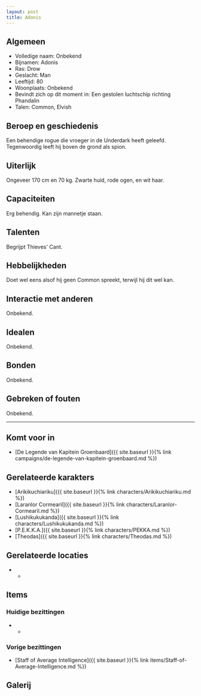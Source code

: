 ```yaml
---
layout: post
title: Adonis
---
```


## Algemeen
* Volledige naam: Onbekend
* Bijnamen: Adonis
* Ras: Drow
* Geslacht: Man
* Leeftijd: 80
* Woonplaats: Onbekend
* Bevindt zich op dit moment in: Een gestolen luchtschip richting Phandalin
* Talen: Common, Elvish

## Beroep en geschiedenis
Een behendige rogue die vroeger in de Underdark heeft geleefd. Tegenwoordig leeft hij boven de grond als spion.

## Uiterlijk
Ongeveer 170 cm en 70 kg. Zwarte huid, rode ogen, en wit haar.

## Capaciteiten
Erg behendig. Kan zijn mannetje staan.

## Talenten
Begrijpt Thieves' Cant.

## Hebbelijkheden
Doet wel eens alsof hij geen Common spreekt, terwijl hij dit wel kan.

## Interactie met anderen
Onbekend.

## Idealen
Onbekend.

## Bonden
Onbekend.

## Gebreken of fouten
Onbekend.

---

## Komt voor in
* [De Legende van Kapitein Groenbaard]({{ site.baseurl }}{% link campaigns/de-legende-van-kapitein-groenbaard.md %})

## Gerelateerde karakters
* [Arikikuchiariku]({{ site.baseurl }}{% link characters/Arikikuchiariku.md %})
* [Laranlor Cormearil]({{ site.baseurl }}{% link characters/Laranlor-Cormearil.md %})
* [Lushikukukanda]({{ site.baseurl }}{% link characters/Lushikukukanda.md %})
* [P.E.K.K.A.]({{ site.baseurl }}{% link characters/PEKKA.md %})
* [Theodas]({{ site.baseurl }}{% link characters/Theodas.md %})

## Gerelateerde locaties
* -

## Items

### Huidige bezittingen
* -

### Vorige bezittingen
* [Staff of Average Intelligence]({{ site.baseurl }}{% link items/Staff-of-Average-Intelligence.md %})

## Galerij